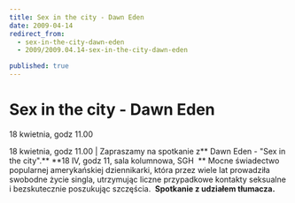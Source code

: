 ```yaml
---
title: Sex in the city - Dawn Eden
date: 2009-04-14
redirect_from: 
  - sex-in-the-city-dawn-eden
  - 2009/2009.04.14-sex-in-the-city-dawn-eden

published: true
---
```




# Sex in the city - Dawn Eden

<time>18 kwietnia, godz 11.00</time>

18 kwietnia, godz 11.00 | 
Zapraszamy na spotkanie z** Dawn Eden - "Sex in the city".**
**18 IV, godz 11, sala kolumnowa, SGH&nbsp; **
Mocne świadectwo popularnej amerykańskiej dziennikarki, która przez wiele lat prowadziła swobodne życie singla, utrzymując liczne przypadkowe kontakty seksualne i bezskutecznie poszukując szczęścia.
&nbsp;**Spotkanie z udziałem tłumacza.**


<!--CONTENT FROM OLD SERVER (jos before 2013): 18 kwietnia, godz 11.00 | 
Zapraszamy na spotkanie z** Dawn Eden - "Sex in the city".**
**18 IV, godz 11, sala kolumnowa, SGH&nbsp; **
Mocne świadectwo popularnej amerykańskiej dziennikarki, która przez wiele lat prowadziła swobodne życie singla, utrzymując liczne przypadkowe kontakty seksualne i bezskutecznie poszukując szczęścia.
&nbsp;**Spotkanie z udziałem tłumacza.**

-->

<!--{{json:{"created_date":"2009-04-14 09:43:44","publish_down":"0000-00-00 00:00:00","id":"743"}}}-->